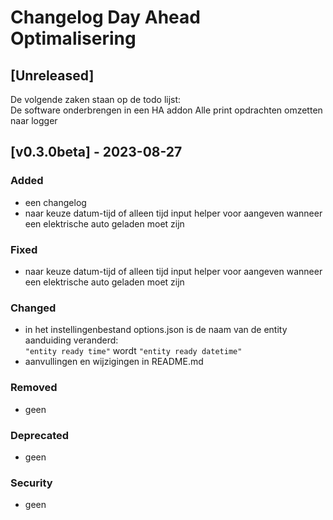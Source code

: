 # Changelog Day Ahead Optimalisering
## [Unreleased]
De volgende zaken staan op de todo lijst: <br>
De software onderbrengen in een HA addon
Alle print opdrachten omzetten naar logger

## [v0.3.0beta] - 2023-08-27

### Added

- een changelog
- naar keuze datum-tijd of alleen tijd input helper voor aangeven wanneer een elektrische auto geladen moet zijn

### Fixed

- naar keuze datum-tijd of alleen tijd input helper voor aangeven wanneer een elektrische auto geladen moet zijn

### Changed
    
- in het instellingenbestand options.json is de naam van de entity aanduiding veranderd: <br>
`"entity ready time"` wordt `"entity ready datetime"`
- aanvullingen en wijzigingen in README.md

### Removed

- geen

### Deprecated

- geen

### Security

- geen
